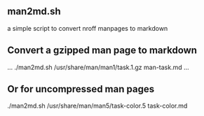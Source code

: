## man2md.sh
a simple script to convert nroff manpages to markdown

## Convert a gzipped man page to markdown
... ./man2md.sh /usr/share/man/man1/task.1.gz man-task.md ...

## Or for uncompressed man pages
./man2md.sh /usr/share/man/man5/task-color.5 task-color.md
